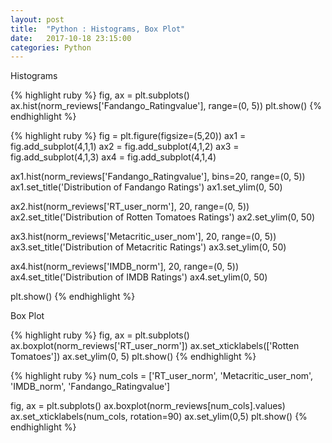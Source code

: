 ```yaml
---
layout: post
title:  "Python : Histograms, Box Plot"
date:   2017-10-18 23:15:00
categories: Python
---
```


Histograms

{% highlight ruby %}
fig, ax = plt.subplots()
ax.hist(norm_reviews['Fandango_Ratingvalue'], range=(0, 5))
plt.show()
{% endhighlight %}

{% highlight ruby %}
fig = plt.figure(figsize=(5,20))
ax1 = fig.add_subplot(4,1,1)
ax2 = fig.add_subplot(4,1,2)
ax3 = fig.add_subplot(4,1,3)
ax4 = fig.add_subplot(4,1,4)

ax1.hist(norm_reviews['Fandango_Ratingvalue'], bins=20, range=(0, 5))
ax1.set_title('Distribution of Fandango Ratings')
ax1.set_ylim(0, 50)

ax2.hist(norm_reviews['RT_user_norm'], 20, range=(0, 5))
ax2.set_title('Distribution of Rotten Tomatoes Ratings')
ax2.set_ylim(0, 50)

ax3.hist(norm_reviews['Metacritic_user_nom'], 20, range=(0, 5))
ax3.set_title('Distribution of Metacritic Ratings')
ax3.set_ylim(0, 50)

ax4.hist(norm_reviews['IMDB_norm'], 20, range=(0, 5))
ax4.set_title('Distribution of IMDB Ratings')
ax4.set_ylim(0, 50)

plt.show()
{% endhighlight %}

Box Plot

{% highlight ruby %}
fig, ax = plt.subplots()
ax.boxplot(norm_reviews['RT_user_norm'])
ax.set_xticklabels(['Rotten Tomatoes'])
ax.set_ylim(0, 5)
plt.show()
{% endhighlight %}

{% highlight ruby %}
num_cols = ['RT_user_norm', 'Metacritic_user_nom', 'IMDB_norm', 'Fandango_Ratingvalue']

fig, ax = plt.subplots()
ax.boxplot(norm_reviews[num_cols].values)
ax.set_xticklabels(num_cols, rotation=90)
ax.set_ylim(0,5)
plt.show()
{% endhighlight %}

